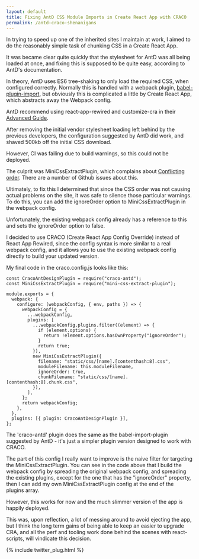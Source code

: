```yaml
---
layout: default
title: Fixing AntD CSS Module Imports in Create React App with CRACO
permalink: /antd-craco-shenanigans
---
```


In trying to speed up one of the inherited sites I maintain at work, I aimed to do the reasonably simple task of chunking CSS in a Create React App.

It was became clear quite quickly that the stylesheet for AntD was all being loaded at once, and fixing this is supposed to be quite easy, according to AntD's documentation.

In theory, AntD uses ES6 tree-shaking to only load the required CSS, when configured correctly. Normally this is handled with a webpack plugin, [babel-plugin-import](https://github.com/ant-design/babel-plugin-import), but obviously this is complicated a little by Create React App, which abstracts away the Webpack config.

AntD recommend using react-app-rewired and customize-cra in their [Advanced Guide](https://ant.design/docs/react/use-with-create-react-app#Advanced-Guides).

After removing the initial vendor stylesheet loading left behind by the previous developers, the configuration suggested by AntD did work, and shaved 500kb off the initial CSS download.

However, CI was failing due to build warnings, so this could not be deployed.

The culprit was MiniCssExtractPlugin, which complains about [Conflicting order](https://github.com/facebook/create-react-app/issues/5372). There are a number of Github issues about this.

Ultimately, to fix this I determined that since the CSS order was not causing actual problems on the site, it was safe to silence those particular warnings. To do this, you can add the ignoreOrder option to MiniCssExtractPlugin in the webpack config.

Unfortunately, the existing webpack config already has a reference to this and sets the ignoreOrder option to false.

I decided to use CRACO (Create React App Config Override) instead of React App Rewired, since the config syntax is more similar to a real webpack config, and it allows you to use the existing webpack config directly to build your updated version.

My final code in the craco.config.js looks like this:

```
const CracoAntDesignPlugin = require("craco-antd");
const MiniCssExtractPlugin = require("mini-css-extract-plugin");

module.exports = {
  webpack: {
    configure: (webpackConfig, { env, paths }) => {
      webpackConfig = {
        ...webpackConfig,
        plugins: [
          ...webpackConfig.plugins.filter((element) => {
            if (element.options) {
              return !element.options.hasOwnProperty("ignoreOrder");
            }
            return true;
          }),
          new MiniCssExtractPlugin({
            filename: "static/css/[name].[contenthash:8].css",
            moduleFilename: this.moduleFilename,
            ignoreOrder: true,
            chunkFilename: "static/css/[name].[contenthash:8].chunk.css",
          }),
        ],
      };
      return webpackConfig;
    },
  },
  plugins: [{ plugin: CracoAntDesignPlugin }],
};
```

The 'craco-antd' plugin does the same as the babel-import-plugin suggested by AntD - it's just a simpler plugin version designed to work with CRACO.

The part of this config I really want to improve is the naive filter for targeting the MiniCssExtractPlugin. You can see in the code above that I build the webpack config by spreading the original webpack config, and spreading the existing plugins, except for the one that has the "ignoreOrder" property, then I can add my own MiniCssExtractPlugin config at the end of the plugins array.

However, this works for now and the much slimmer version of the app is happily deployed.

This was, upon reflection, a lot of messing around to avoid ejecting the app, but I think the long term gains of being able to keep an easier to upgrade CRA, and all the perf and tooling work done behind the scenes with react-scripts, will vindicate this decision.

{% include twitter_plug.html %}
